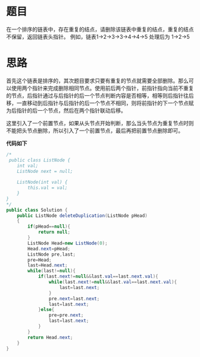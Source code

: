 # 题目

在一个排序的链表中，存在重复的结点，请删除该链表中重复的结点，重复的结点不保留，返回链表头指针。 例如，链表1->2->3->3->4->4->5 处理后为 1->2->5 

# 思路

首先这个链表是排序的，其次题目要求只要有重复的节点就需要全部删除。那么可以使用两个指针来完成删除相同节点。使用前后两个指针，前指针指向当前不重复的节点，后指针通过与后指针的后一个节点判断内容是否相等，相等则后指针往后移，一直移动到后指针与后指针的后一个节点不相同，则将前指针的下一个节点赋为后指针的后一个节点，然后在两个指针联动后移。

这里引入了一个前置节点，如果从头节点开始判断，那么当头节点为重复节点时则不能把头节点删除，所以引入了一个前置节点，最后再把前置节点删除即可。

**代码如下**

```java
/*
 public class ListNode {
    int val;
    ListNode next = null;
 
    ListNode(int val) {
        this.val = val;
    }
}
*/
public class Solution {
    public ListNode deleteDuplication(ListNode pHead)
    {
        if(pHead==null){
            return null;
        }
        ListNode Head=new ListNode(0);
        Head.next=pHead;
        ListNode pre,last;
        pre=Head;
        last=Head.next;
        while(last!=null){
            if(last.next!=null&&last.val==last.next.val){
                while(last.next!=null&&last.val==last.next.val){
                    last=last.next;
                }
                pre.next=last.next;
                last=last.next;
            }else{
                pre=pre.next;
                last=last.next;
            }
        }
        return Head.next;
    }
}
```

